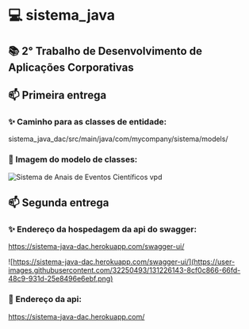 # :computer: sistema_java
##  :books: 2° Trabalho de Desenvolvimento de Aplicações Corporativas

## :mailbox: Primeira entrega

### :sparkles: Caminho para as classes de entidade:

sistema_java_dac/src/main/java/com/mycompany/sistema/models/

### :paperclip: Imagem do modelo de classes:

![Sistema de Anais de Eventos Científicos vpd](https://user-images.githubusercontent.com/32250493/127390190-468ceaf1-f6ee-4f50-9438-a28aaeb386fc.jpg)

## :mailbox: Segunda entrega

### :sparkles: Endereço da hospedagem da api do swagger:

https://sistema-java-dac.herokuapp.com/swagger-ui/

![https://sistema-java-dac.herokuapp.com/swagger-ui/](https://user-images.githubusercontent.com/32250493/131226143-8cf0c866-66fd-48c9-931d-25e8496e6ebf.png)

### :dart: Endereço da api:

https://sistema-java-dac.herokuapp.com/
